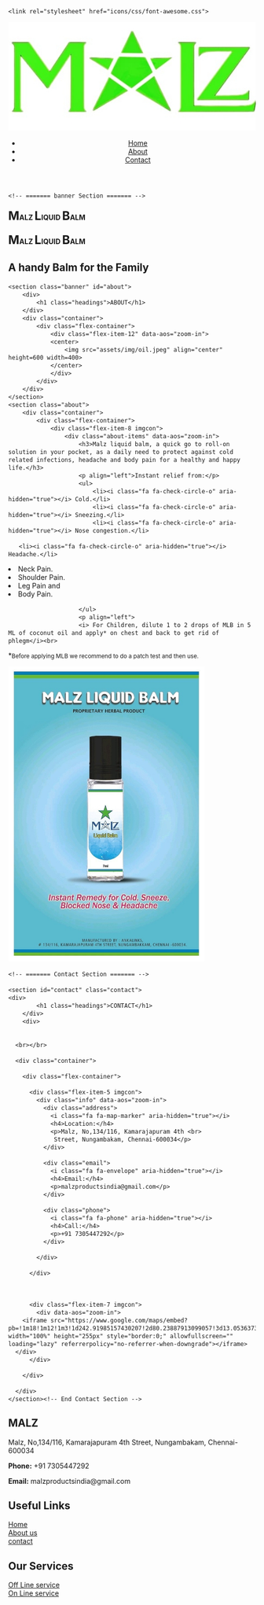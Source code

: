 
<html><head>
	<meta charset="utf-8">
	<meta content="width=device-width, initial-scale=1.0" name="viewport">

  <title>MALZ - Index</title>
  
 <!-- Favicons -->
  <link href="assets/img/malzicon.png" rel="icon">
  <link href="assets/img/apple-touch-icon.png" rel="apple-touch-icon">

<!-- Google Fonts -->
	<link rel="stylesheet" href="icons/css/font-awesome.css">
<link rel="preconnect" href="https://fonts.googleapis.com">
<link rel="preconnect" href="https://fonts.gstatic.com" crossorigin>
<link href="https://fonts.googleapis.com/css2?family=Poppins:ital,wght@0,100;0,200;0,300;0,400;0,500;0,600;0,700;0,800;0,900;1,100;1,200;1,300;1,400;1,500;1,600;1,700;1,800;1,900
&family=Raleway:ital,wght@0,100;0,200;0,300;0,400;0,500;0,600;0,700;0,800;0,900;1,100;1,200;1,300;1,400;1,500;1,600;1,700;1,800;1,900&display=swap" rel="stylesheet">

<!-- Template Main CSS File -->
  <link href="assets/css/style.css" rel="stylesheet">
  <link href="assets/css/anime.css" rel="stylesheet">
  <link href="https://unpkg.com/aos@2.3.1/dist/aos.css" rel="stylesheet">
  <script src="https://unpkg.com/aos@2.3.1/dist/aos.js"></script>

</head>
<body>
 <!-- ======= Header ======= -->
  <header class="header">
		<div class="container">
			<div class="flex-container align-center">
				<div class="flex-item-3 headtop">
					<div class="mentor">
						 <img src="assets/img/malzgreenlogo1.jpeg" class="malzlogo" alt="image">
					</div>
				</div>
				<div class="flex-item-9 headtoptwo">
					<div class="nav-list">
						<ul class="list">
							<li><a href="#">Home</a></li>
							<li><a href="#about">About</a></li>				
							<li><a href="#contact">Contact</a></li>
						</ul>
					</div>
				</div>
			</div>
		</div>
	</header><!-- End Header -->	
	
	
	
	<!-- ======= banner Section ======= -->
 <section id="banner" class="d-flex justify-content-center align-items-center">
    <div class="container ">
		<div  class="flex-container bancon">
		<div data-aos="zoom-in" data-aos-delay="100" >
			<div class="content ">
			        <h4 id="contenthead" class="flex-item-12"><big><big><big>M</big></big></big>ALZ <big><big><big>L</big></big></big>IQUID <big><big><big>B</big></big></big>ALM</h4>
				<h4 id="contenthead" class="flex-item-12"><big><big><big>M</big></big></big>ALZ <big><big><big>L</big></big></big>IQUID <big><big><big>B</big></big></big>ALM</h4>
				  <h2> A handy Balm for the Family</h2>
			</div>
			</div>
		</div>
    </div>
  </section><!-- End banner -->

	<section class="banner" id="about">
		<div>
			<h1 class="headings">ABOUT</h1>
		</div>
		<div class="container">
			<div class="flex-container">
				<div class="flex-item-12" data-aos="zoom-in">
				<center>	
					<img src="assets/img/oil.jpeg" align="center" height=600 width=400>
				</center>
				</div>
			</div>
		</div>
	</section>
	<section class="about">
		<div class="container">
			<div class="flex-container">
				<div class="flex-item-8 imgcon">
					<div class="about-items" data-aos="zoom-in">
						<h3>Malz liquid balm, a quick go to roll-on solution in your pocket, as a daily need to protect against cold related infections, headache and body pain for a healthy and happy life.</h3>
						<p align="left">Instant relief from:</p>
						<ul>
							<li><i class="fa fa-check-circle-o" aria-hidden="true"></i> Cold.</li>
							<li><i class="fa fa-check-circle-o" aria-hidden="true"></i> Sneezing.</li>
							<li><i class="fa fa-check-circle-o" aria-hidden="true"></i> Nose congestion.</li>
       
       <li><i class="fa fa-check-circle-o" aria-hidden="true"></i> Headache.</li>
				
<li><i class="fa fa-check-circle-o" aria-hidden="true"></i> Neck Pain.</li>	
<li><i class="fa fa-check-circle-o" aria-hidden="true"></i> Shoulder Pain.</li>										

<li><i class="fa fa-check-circle-o" aria-hidden="true"></i> Leg Pain and </li>										
<li><i class="fa fa-check-circle-o" aria-hidden="true"></i> Body Pain.</li>										

						</ul>
						<p align="left">
						<i> For Children, dilute 1 to 2 drops of MLB in 5 ML of coconut oil and apply* on chest and back to get rid of phlegm</i><br>

*<small>Before applying MLB we recommend to do a patch test and then use.</small>						</p>
					</div>
				</div>
				<div class="flex-item-4 imgcon">
					<div class="about-image-img video-wrap" data-aos="zoom-in">
						<img src="assets/img/liqbalm.jpeg"  height=600 width=400> 
					</div>
				</div>
			</div>
		</div>
	</section>

    <!-- ======= Contact Section ======= -->

    <section id="contact" class="contact">
	<div>
			<h1 class="headings">CONTACT</h1>
		</div>
		<div>
      
	  
	  <br></br>

      <div class="container">

        <div class="flex-container">

          <div class="flex-item-5 imgcon">
            <div class="info" data-aos="zoom-in">
              <div class="address">
                <i class="fa fa-map-marker" aria-hidden="true"></i>
                <h4>Location:</h4>
                <p>Malz, No,134/116, Kamarajapuram 4th <br>
				 Street, Nungambakam, Chennai-600034</p>
              </div>

              <div class="email">
                <i class="fa fa-envelope" aria-hidden="true"></i>
                <h4>Email:</h4>
                <p>malzproductsindia@gmail.com</p>
              </div>

              <div class="phone">
                <i class="fa fa-phone" aria-hidden="true"></i>
                <h4>Call:</h4>
                <p>+91 7305447292</p>
              </div>

            </div>

          </div>
		  
		 

          <div class="flex-item-7 imgcon">
			<div data-aos="zoom-in">
        <iframe src="https://www.google.com/maps/embed?pb=!1m18!1m12!1m3!1d242.91985157430207!2d80.23887913099057!3d13.053637389648388!2m3!1f0!2f0!3f0!3m2!1i1024!2i768!4f13.1!3m3!1m2!1s0x3a5267ad8e89bacb%3A0x7b7071709c7e2d8d!2sMALZ%20Products%20India!5e0!3m2!1sen!2sin!4v1700144352982!5m2!1sen!2sin" width="100%" height="255px" style="border:0;" allowfullscreen="" loading="lazy" referrerpolicy="no-referrer-when-downgrade"></iframe>
      </div>
          </div>

        </div>

      </div>
    </section><!-- End Contact Section -->

  <section class="address-bar">
		<div class="container">
			<div class="flex-container">
				<div class="flex-item-8 imgcon">
					<div class="address" data-aos="zoom-in">
						<h1>MALZ</h1>
						<p class="add">Malz, No,134/116, Kamarajapuram 4th Street, Nungambakam, Chennai-600034</p>
						<div class="con">
							<p><b>Phone:</b> +91 7305447292</p>
							<p><b>Email:</b>  malzproductsindia@gmail.com</p>
						</div>
					</div>
				</div>
				<div class="flex-item-2 imgconteo">
					<div class="address2" data-aos="zoom-in">
						<h1>Useful Links</h1>
						<a href="#"><i class="fa fa-chevron-right" aria-hidden="true"></i> Home</a><br>
						<a href="#about"><i class="fa fa-chevron-right" aria-hidden="true"></i> About us</a><br>
						<a href="#contact"><i class="fa fa-chevron-right" aria-hidden="true"></i> contact</a><br>
					</div>
				</div>
				<div class="flex-item-2 imgconteo">
					<div class="address2" data-aos="zoom-in">
						<h1>Our Services</h1>
						<a href="#"><i class="fa fa-chevron-right" aria-hidden="true"></i> Off Line service</a><br>
						<a href="#"><i class="fa fa-chevron-right" aria-hidden="true"></i> On Line service</a><br>
					</div>
				</div>
			</div>
		</div>
</section>
<section class="footer">
	<div class="container">
		<div class="flex-container">
			<div class="flex-item-12 icons">
				<a href="https://www.facebook.com/malzproductsindia?mibextid=9R9pXO"><i class="fa fa-facebook-square" aria-hidden="true"></i></a>
				<a href="https://instagram.com/malzproducts?igshid=OGQ5ZDc2ODk2ZA=="><i class="fa fa-instagram" aria-hidden="true"></i></a>
				<a href="https://wa.me/qr/ZJGBIH4SDFECD1"><i class="fa fa-whatsapp" aria-hidden="true"></i></a>
			</div>
		</div>
	</div>
</section>

<script>
  AOS.init();
  
  window.addEventListener('load', videoScroll);
window.addEventListener('scroll', videoScroll);

function videoScroll() {

  if ( document.querySelectorAll('video[autoplay]').length > 0) {
    var windowHeight = window.innerHeight,
        videoEl = document.querySelectorAll('video[autoplay]');

    for (var i = 0; i < videoEl.length; i++) {

      var thisVideoEl = videoEl[i],
          videoHeight = thisVideoEl.clientHeight,
          videoClientRect = thisVideoEl.getBoundingClientRect().top;

      if ( videoClientRect <= ( (windowHeight) - (videoHeight*.5) ) && videoClientRect >= ( 0 - ( videoHeight*.5 ) ) ) {
        thisVideoEl.play();
      } else {
        thisVideoEl.pause();
      }

    }
  }

}
</script> 

</body>
</html>
